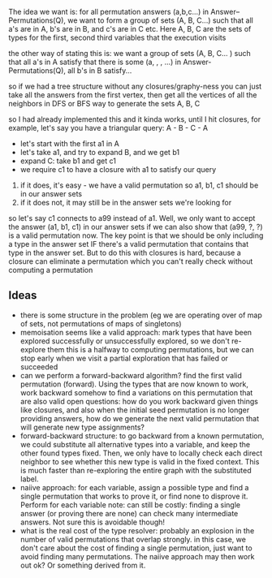 The idea we want is:
for all permutation answers (a,b,c...) in Answer–Permutations(Q), we want to form a group of sets (A, B, C...) such that all a's are in A, b's are in B, and c's are in C etc. Here A, B, C are the sets of types for the first, second third variables that the execution visits

the other way of stating this is:
we want a group of sets (A, B, C... ) such that all a's in A satisfy that there is some (a, , , ...) in Answer-Permutations(Q), all b's in B satisfy...

so if we had a tree structure without any closures/graphy-ness you can just take all the answers from the first vertex, then get all the vertices of all the neighbors in DFS or BFS way to generate the sets A, B, C

so I had already implemented this and it kinda works, until I hit closures, for example, let's say you have a triangular query: A - B - C - A
- let's start with the first a1 in A
- let's take a1, and try to expand B, and we get b1
- expand C: take b1 and get c1
- we require c1 to have a closure with a1 to satisfy our query

1. if it does, it's easy - we have a valid permutation so a1, b1, c1 should be in our answer sets
2. if it does not, it may still be in the answer sets we're looking for

so let's say c1 connects to a99 instead of a1. Well, we only want to accept the answer (a1, b1, c1) in our answer sets if we can also show that (a99, ?, ?) is a valid permutation now.
The key point is that we should be only including a type in the answer set IF there's a valid permutation that contains that type in the answer set. But to do this with closures is hard, because a closure can eliminate a permutation
which you can't really check without computing a permutation


## Ideas

- there is some structure in the problem (eg we are operating over of map of sets, not permutations of maps of singletons)
- memoisation seems like a valid approach: mark types that have been explored successfully or unsuccessfully explored, so we don't re-explore them
   this is a halfway to computing permutations, but we can stop early when we visit a partial exploration that has failed or succeeded
- can we perform a forward-backward algorithm? find the first valid permutation (forward). Using the types that are now known to work, work backward somehow
    to find a variations on this permutation that are also valid
    open questions: how do you work backward given things like closures, and also when the initial seed permutation is no longer providing answers,
    how do we generate the next valid permutation that will generate new type assignments?
- forward-backward structure:
    to go backward from a known permutation, we could substitute all alternative types into a variable, and keep the other found types fixed. 
    Then, we only have to locally check each direct neighbor to see whether this new type is valid in the fixed context. This is much faster than
    re-exploring the entire graph with the substituted label.
- naiive approach: for each variable, assign a possible type and find a single permutation that works to prove it, or find none to disprove it. Perform for each variable
    note: can still be costly: finding a single answer (or proving there are none) can check many intermediate answers. Not sure this is avoidable though!
- what is the real cost of the type resolver: probably an explosion in the number of valid permutations that overlap strongly.
    in this case, we don't care about the cost of finding a single permutation, just want to avoid finding many permutations. The naiive approach
    may then work out ok? Or something derived from it.
  

    